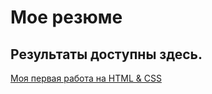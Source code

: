 # Мое резюме

## Результаты доступны здесь.

[Моя первая работа на HTML & CSS](https://alex-pr78.github.io/resume/)
